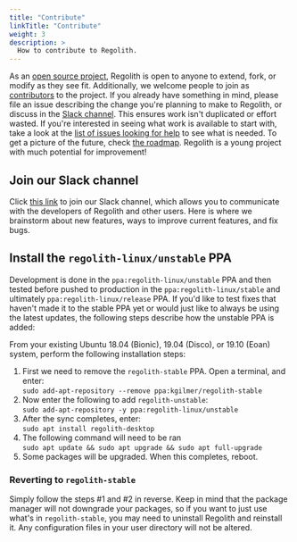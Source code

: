 ```yaml
---
title: "Contribute"
linkTitle: "Contribute"
weight: 3
description: >
  How to contribute to Regolith.
---
```


As an [open source project](https://github.com/regolith-linux), Regolith is open to anyone to extend, fork, or modify as they see fit.  Additionally, we welcome people to join as [contributors](https://github.com/orgs/regolith-linux/people) to the project. If you already have something in mind, please file an issue describing the change you're planning to make to Regolith, or discuss in the [Slack channel](https://regolith-linux.herokuapp.com/).  This ensures work isn't duplicated or effort wasted.  If you're interested in seeing what work is available to start with, take a look at the [list of issues looking for help](https://github.com/regolith-linux/regolith-desktop/labels/help%20wanted) to see what is needed.  To get a picture of the future, check [the roadmap](https://regolith-linux.org/news.html#roadmap). Regolith is a young project with much potential for improvement!

## Join our Slack channel

Click [this link](https://regolith-linux.herokuapp.com/) to join our Slack channel, which allows you to communicate with the developers of Regolith and other users. Here is where we brainstorm about new features, ways to improve current features, and fix bugs. 

## Install the `regolith-linux/unstable` PPA

Development is done in the `ppa:regolith-linux/unstable` PPA and then tested before pushed to production in the `ppa:regolith-linux/stable` and ultimately `ppa:regolith-linux/release` PPA. If you'd like to test fixes that haven't made it to the stable PPA yet or would just like to always be using the latest updates, the following steps describe how the unstable PPA is added:

From your existing Ubuntu 18.04 (Bionic), 19.04 (Disco), or 19.10 (Eoan) system, perform the following installation steps: 

1. First we need to remove the `regolith-stable` PPA. Open a terminal, and enter: <br/>`sudo add-apt-repository --remove ppa:kgilmer/regolith-stable`
2. Now enter the following to add `regolith-unstable`: <br/>`sudo add-apt-repository -y ppa:regolith-linux/unstable`
3. After the sync completes, enter: <br/>`sudo apt install regolith-desktop`
4. The following command will need to be ran <br/>`sudo apt update && sudo apt upgrade && sudo apt full-upgrade`
5. Some packages will be upgraded.  When this completes, reboot.

### Reverting to `regolith-stable`

Simply follow the steps #1 and #2 in reverse.  Keep in mind that the package manager will not downgrade your packages, so if you want to just use what's in `regolith-stable`, you may need to uninstall Regolith and reinstall it.  Any configuration files in your user directory will not be altered.
